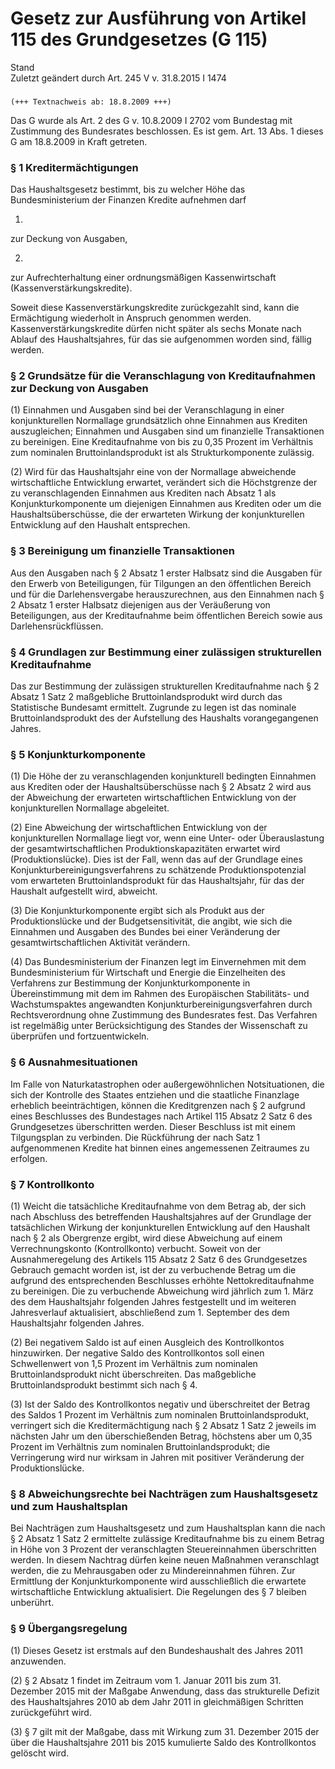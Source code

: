 Gesetz zur Ausführung von Artikel 115 des Grundgesetzes (G 115)
===============================================================

Stand  
Zuletzt geändert durch Art. 245 V v. 31.8.2015 I 1474

### 

```
(+++ Textnachweis ab: 18.8.2009 +++)
```

Das G wurde als Art. 2 des G v. 10.8.2009 I 2702 vom Bundestag mit Zustimmung des Bundesrates beschlossen. Es ist gem. Art. 13 Abs. 1 dieses G am 18.8.2009 in Kraft getreten.

### § 1 Kreditermächtigungen

Das Haushaltsgesetz bestimmt, bis zu welcher Höhe das Bundesministerium der Finanzen Kredite aufnehmen darf

1.  
zur Deckung von Ausgaben,

2.  
zur Aufrechterhaltung einer ordnungsmäßigen Kassenwirtschaft (Kassenverstärkungskredite).

Soweit diese Kassenverstärkungskredite zurückgezahlt sind, kann die Ermächtigung wiederholt in Anspruch genommen werden. Kassenverstärkungskredite dürfen nicht später als sechs Monate nach Ablauf des Haushaltsjahres, für das sie aufgenommen worden sind, fällig werden.

### § 2 Grundsätze für die Veranschlagung von Kreditaufnahmen zur Deckung von Ausgaben

(1) Einnahmen und Ausgaben sind bei der Veranschlagung in einer konjunkturellen Normallage grundsätzlich ohne Einnahmen aus Krediten auszugleichen; Einnahmen und Ausgaben sind um finanzielle Transaktionen zu bereinigen. Eine Kreditaufnahme von bis zu 0,35 Prozent im Verhältnis zum nominalen Bruttoinlandsprodukt ist als Strukturkomponente zulässig.

(2) Wird für das Haushaltsjahr eine von der Normallage abweichende wirtschaftliche Entwicklung erwartet, verändert sich die Höchstgrenze der zu veranschlagenden Einnahmen aus Krediten nach Absatz 1 als Konjunkturkomponente um diejenigen Einnahmen aus Krediten oder um die Haushaltsüberschüsse, die der erwarteten Wirkung der konjunkturellen Entwicklung auf den Haushalt entsprechen.

### § 3 Bereinigung um finanzielle Transaktionen

Aus den Ausgaben nach § 2 Absatz 1 erster Halbsatz sind die Ausgaben für den Erwerb von Beteiligungen, für Tilgungen an den öffentlichen Bereich und für die Darlehensvergabe herauszurechnen, aus den Einnahmen nach § 2 Absatz 1 erster Halbsatz diejenigen aus der Veräußerung von Beteiligungen, aus der Kreditaufnahme beim öffentlichen Bereich sowie aus Darlehensrückflüssen.

### § 4 Grundlagen zur Bestimmung einer zulässigen strukturellen Kreditaufnahme

Das zur Bestimmung der zulässigen strukturellen Kreditaufnahme nach § 2 Absatz 1 Satz 2 maßgebliche Bruttoinlandsprodukt wird durch das Statistische Bundesamt ermittelt. Zugrunde zu legen ist das nominale Bruttoinlandsprodukt des der Aufstellung des Haushalts vorangegangenen Jahres.

### § 5 Konjunkturkomponente

(1) Die Höhe der zu veranschlagenden konjunkturell bedingten Einnahmen aus Krediten oder der Haushaltsüberschüsse nach § 2 Absatz 2 wird aus der Abweichung der erwarteten wirtschaftlichen Entwicklung von der konjunkturellen Normallage abgeleitet.

(2) Eine Abweichung der wirtschaftlichen Entwicklung von der konjunkturellen Normallage liegt vor, wenn eine Unter- oder Überauslastung der gesamtwirtschaftlichen Produktionskapazitäten erwartet wird (Produktionslücke). Dies ist der Fall, wenn das auf der Grundlage eines Konjunkturbereinigungsverfahrens zu schätzende Produktionspotenzial vom erwarteten Bruttoinlandsprodukt für das Haushaltsjahr, für das der Haushalt aufgestellt wird, abweicht.

(3) Die Konjunkturkomponente ergibt sich als Produkt aus der Produktionslücke und der Budgetsensitivität, die angibt, wie sich die Einnahmen und Ausgaben des Bundes bei einer Veränderung der gesamtwirtschaftlichen Aktivität verändern.

(4) Das Bundesministerium der Finanzen legt im Einvernehmen mit dem Bundesministerium für Wirtschaft und Energie die Einzelheiten des Verfahrens zur Bestimmung der Konjunkturkomponente in Übereinstimmung mit dem im Rahmen des Europäischen Stabilitäts- und Wachstumspaktes angewandten Konjunkturbereinigungsverfahren durch Rechtsverordnung ohne Zustimmung des Bundesrates fest. Das Verfahren ist regelmäßig unter Berücksichtigung des Standes der Wissenschaft zu überprüfen und fortzuentwickeln.

### § 6 Ausnahmesituationen

Im Falle von Naturkatastrophen oder außergewöhnlichen Notsituationen, die sich der Kontrolle des Staates entziehen und die staatliche Finanzlage erheblich beeinträchtigen, können die Kreditgrenzen nach § 2 aufgrund eines Beschlusses des Bundestages nach Artikel 115 Absatz 2 Satz 6 des Grundgesetzes überschritten werden. Dieser Beschluss ist mit einem Tilgungsplan zu verbinden. Die Rückführung der nach Satz 1 aufgenommenen Kredite hat binnen eines angemessenen Zeitraumes zu erfolgen.

### § 7 Kontrollkonto

(1) Weicht die tatsächliche Kreditaufnahme von dem Betrag ab, der sich nach Abschluss des betreffenden Haushaltsjahres auf der Grundlage der tatsächlichen Wirkung der konjunkturellen Entwicklung auf den Haushalt nach § 2 als Obergrenze ergibt, wird diese Abweichung auf einem Verrechnungskonto (Kontrollkonto) verbucht. Soweit von der Ausnahmeregelung des Artikels 115 Absatz 2 Satz 6 des Grundgesetzes Gebrauch gemacht worden ist, ist der zu verbuchende Betrag um die aufgrund des entsprechenden Beschlusses erhöhte Nettokreditaufnahme zu bereinigen. Die zu verbuchende Abweichung wird jährlich zum 1. März des dem Haushaltsjahr folgenden Jahres festgestellt und im weiteren Jahresverlauf aktualisiert, abschließend zum 1. September des dem Haushaltsjahr folgenden Jahres.

(2) Bei negativem Saldo ist auf einen Ausgleich des Kontrollkontos hinzuwirken. Der negative Saldo des Kontrollkontos soll einen Schwellenwert von 1,5 Prozent im Verhältnis zum nominalen Bruttoinlandsprodukt nicht überschreiten. Das maßgebliche Bruttoinlandsprodukt bestimmt sich nach § 4.

(3) Ist der Saldo des Kontrollkontos negativ und überschreitet der Betrag des Saldos 1 Prozent im Verhältnis zum nominalen Bruttoinlandsprodukt, verringert sich die Kreditermächtigung nach § 2 Absatz 1 Satz 2 jeweils im nächsten Jahr um den überschießenden Betrag, höchstens aber um 0,35 Prozent im Verhältnis zum nominalen Bruttoinlandsprodukt; die Verringerung wird nur wirksam in Jahren mit positiver Veränderung der Produktionslücke.

### § 8 Abweichungsrechte bei Nachträgen zum Haushaltsgesetz und zum Haushaltsplan

Bei Nachträgen zum Haushaltsgesetz und zum Haushaltsplan kann die nach § 2 Absatz 1 Satz 2 ermittelte zulässige Kreditaufnahme bis zu einem Betrag in Höhe von 3 Prozent der veranschlagten Steuereinnahmen überschritten werden. In diesem Nachtrag dürfen keine neuen Maßnahmen veranschlagt werden, die zu Mehrausgaben oder zu Mindereinnahmen führen. Zur Ermittlung der Konjunkturkomponente wird ausschließlich die erwartete wirtschaftliche Entwicklung aktualisiert. Die Regelungen des § 7 bleiben unberührt.

### § 9 Übergangsregelung

(1) Dieses Gesetz ist erstmals auf den Bundeshaushalt des Jahres 2011 anzuwenden.

(2) § 2 Absatz 1 findet im Zeitraum vom 1. Januar 2011 bis zum 31. Dezember 2015 mit der Maßgabe Anwendung, dass das strukturelle Defizit des Haushaltsjahres 2010 ab dem Jahr 2011 in gleichmäßigen Schritten zurückgeführt wird.

(3) § 7 gilt mit der Maßgabe, dass mit Wirkung zum 31. Dezember 2015 der über die Haushaltsjahre 2011 bis 2015 kumulierte Saldo des Kontrollkontos gelöscht wird.
